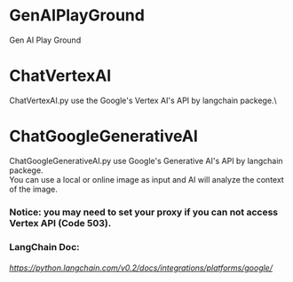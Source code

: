 # GenAIPlayGround
Gen AI Play Ground

# ChatVertexAI
ChatVertexAI.py use the Google's Vertex AI's API by langchain packege.\


# ChatGoogleGenerativeAI
ChatGoogleGenerativeAI.py use Google's Generative AI's API by langchain packege.\
You can use a local or online image as input and AI will analyze the context of the image.

### Notice: you may need to set your proxy if you can not access Vertex API (Code 503).

### LangChain Doc:
###### https://python.langchain.com/v0.2/docs/integrations/platforms/google/

